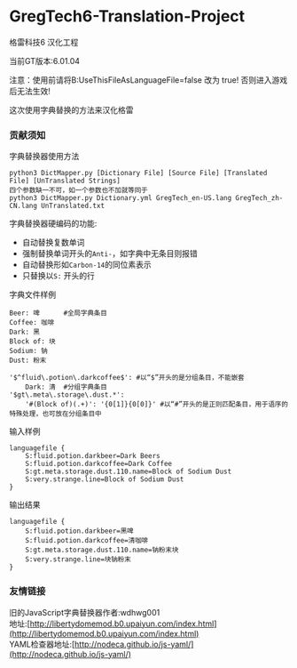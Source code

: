 # GregTech6-Translation-Project
格雷科技6 汉化工程

当前GT版本:6.01.04
 
注意：使用前请将B:UseThisFileAsLanguageFile=false 改为 true! 否则进入游戏后无法生效!

这次使用字典替换的方法来汉化格雷

### 贡献须知
字典替换器使用方法

    python3 DictMapper.py [Dictionary File] [Source File] [Translated File] [UnTranslated Strings]
    四个参数缺一不可，如一个参数也不加就等同于
    python3 DictMapper.py Dictionary.yml GregTech_en-US.lang GregTech_zh-CN.lang UnTranslated.txt

字典替换器硬编码的功能:

- 自动替换复数单词
- 强制替换单词开头的`Anti-`，如字典中无条目则报错
- 自动替换形如`Carbon-14`的同位素表示
- 只替换以`S:` 开头的行

字典文件样例

    Beer: 啤      #全局字典条目
    Coffee: 咖啡
    Dark: 黑
    Block of: 块
    Sodium: 钠
    Dust: 粉末

    '$^fluid\.potion\.darkcoffee$': #以“$”开头的是分组条目，不能嵌套
        Dark: 清  #分组字典条目
    '$gt\.meta\.storage\.dust.*':
        '#(Block of)(.+)': '{0[1]}{0[0]}' #以“#”开头的是正则匹配条目，用于语序的特殊处理，也可放在分组条目中

输入样例

    languagefile {
        S:fluid.potion.darkbeer=Dark Beers
        S:fluid.potion.darkcoffee=Dark Coffee
        S:gt.meta.storage.dust.110.name=Block of Sodium Dust
        S:very.strange.line=Block of Sodium Dust
    }

输出结果

    languagefile {
        S:fluid.potion.darkbeer=黑啤
        S:fluid.potion.darkcoffee=清咖啡
        S:gt.meta.storage.dust.110.name=钠粉末块
        S:very.strange.line=块钠粉末
    }

### 友情链接
旧的JavaScript字典替换器作者:wdhwg001  
地址:[http://libertydomemod.b0.upaiyun.com/index.html](http://libertydomemod.b0.upaiyun.com/index.html)  
YAML检查器地址:[http://nodeca.github.io/js-yaml/](http://nodeca.github.io/js-yaml/)
